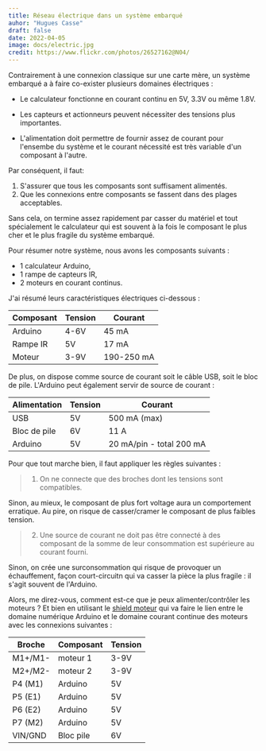 ```yaml
---
title: Réseau électrique dans un système embarqué
auhor: "Hugues Casse"
draft: false
date: 2022-04-05
image: docs/electric.jpg
credit: https://www.flickr.com/photos/26527162@N04/
---
```


Contrairement à une connexion classique sur une carte mère, un système
embarqué a à faire co-exister plusieurs domaines électriques :

* Le calculateur fonctionne en courant continu en 5V, 3.3V ou même 1.8V.

* Les capteurs et actionneurs peuvent nécessiter des tensions plus importantes.

* L'alimentation doit permettre de fournir assez de courant pour l'ensembe du système et le courant nécessité est très variable d'un composant à l'autre.

Par conséquent, il faut:
1. S'assurer que tous les composants sont suffisament alimentés.
2. Que les connexions entre composants se fassent dans des plages acceptables.

Sans cela, on termine assez rapidement par casser du matériel et tout spécialement le calculateur qui est souvent à la fois le composant le plus cher et le plus fragile du système embarqué.

Pour résumer notre système, nous avons les composants suivants :
* 1 calculateur Arduino,
* 1 rampe de capteurs IR,
* 2 moteurs en courant continus.

J'ai résumé leurs caractéristiques électriques ci-dessous :

Composant 	| Tension	| Courant
---       	| ---     	| ---
Arduino		| 4-6V		| 45 mA
Rampe IR	| 5V		| 17 mA
Moteur		| 3-9V		| 190-250 mA

De plus, on dispose comme source de courant soit le câble USB, soit le bloc de pile. L'Arduino peut également servir de source de courant :

Alimentation	| Tension	| Courant
---				| ---		| ---
USB				| 5V		| 500 mA (max)
Bloc de pile	| 6V		| 11 A 
Arduino			| 5V		| 20 mA/pin - total 200 mA

Pour que tout marche bien, il faut appliquer les règles suivantes :

> 1. On ne connecte que des broches dont les tensions sont compatibles.

Sinon, au mieux, le composant de plus fort voltage aura un comportement erratique. Au pire, on risque de casser/cramer le composant de plus faibles tension.


> 2. Une source de courant ne doit pas être connecté à des composant de la somme de leur consommation est supérieure au courant fourni.

Sinon, on crée une surconsommation qui risque de provoquer un échauffement, façon court-circuitn qui va casser la pièce la plus fragile : il s'agit souvent de l'Arduino.

Alors, me direz-vous, comment est-ce que je peux alimenter/contrôler les moteurs ? Et bien en utilisant le [shield moteur](../shield-moteur) qui va faire le lien entre le domaine numérique Arduino et le domaine courant continue des moteurs avec les connexions suivantes :


Broche		| Composant		| Tension
---			| ---			| ---
M1+/M1-		| moteur 1		| 3-9V
M2+/M2-		| moteur 2		| 3-9V
P4 (M1)		| Arduino 		| 5V
P5 (E1)		| Arduino		| 5V
P6 (E2)		| Arduino		| 5V
P7 (M2)		| Arduino		| 5V
VIN/GND		| Bloc pile		| 6V








